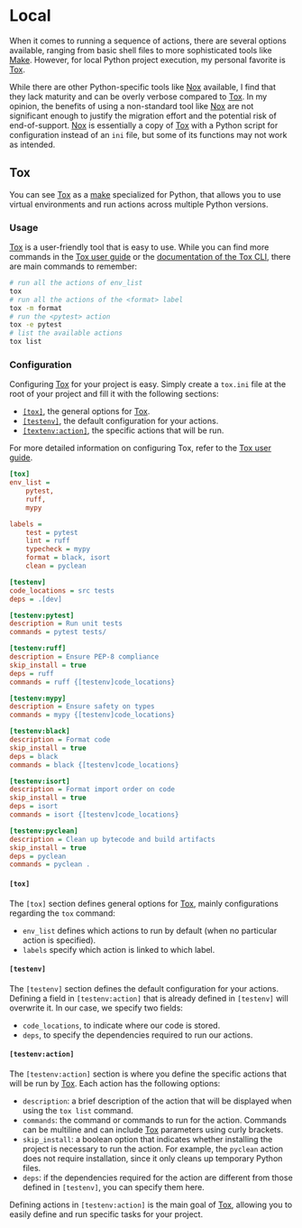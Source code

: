 # Local

When it comes to running a sequence of actions, there are several options available, ranging from basic shell files to more sophisticated tools like [Make](https://www.gnu.org/software/make/manual/make.html).
However, for local Python project execution, my personal favorite is [Tox](https://tox.wiki/).

While there are other Python-specific tools like [Nox](https://nox.thea.codes/en/stable/) available, I find that they lack maturity and can be overly verbose compared to [Tox](https://tox.wiki/).
In my opinion, the benefits of using a non-standard tool like [Nox](https://nox.thea.codes/en/stable/) are not significant enough to justify the migration effort and the potential risk of end-of-support.
[Nox](https://nox.thea.codes/en/stable/) is essentially a copy of [Tox](https://tox.wiki/) with a Python script for configuration instead of an `ini` file, but some of its functions may not work as intended.

## Tox

You can see [Tox](https://tox.wiki/) as a [make](https://www.gnu.org/software/make/manual/make.html) specialized for Python, that allows you to use virtual environments and run actions across multiple Python versions.

### Usage

[Tox](https://tox.wiki/) is a user-friendly tool that is easy to use.
While you can find more commands in the [Tox user guide](https://tox.wiki/en/latest/user_guide.html) or the [documentation of the Tox CLI](https://tox.wiki/en/latest/cli_interface.html), there are main commands to remember:

```sh
# run all the actions of env_list
tox
# run all the actions of the <format> label
tox -m format
# run the <pytest> action
tox -e pytest
# list the available actions
tox list
```

### Configuration

Configuring [Tox](https://tox.wiki/) for your project is easy.
Simply create a `tox.ini` file at the root of your project and fill it with the following sections:

- [`[tox]`](#tox-1), the general options for [Tox](https://tox.wiki/).
- [`[testenv]`](#testenv), the default configuration for your actions.
- [`[textenv:action]`](#testenvaction), the specific actions that will be run.

For more detailed information on configuring Tox, refer to the [Tox user guide](https://tox.wiki/en/latest/user_guide.html).

```ini
[tox]
env_list =
    pytest,
    ruff,
    mypy

labels =
    test = pytest
    lint = ruff
    typecheck = mypy
    format = black, isort
    clean = pyclean

[testenv]
code_locations = src tests
deps = .[dev]

[testenv:pytest]
description = Run unit tests
commands = pytest tests/

[testenv:ruff]
description = Ensure PEP-8 compliance
skip_install = true
deps = ruff
commands = ruff {[testenv]code_locations}

[testenv:mypy]
description = Ensure safety on types
commands = mypy {[testenv]code_locations}

[testenv:black]
description = Format code
skip_install = true
deps = black
commands = black {[testenv]code_locations}

[testenv:isort]
description = Format import order on code
skip_install = true
deps = isort
commands = isort {[testenv]code_locations}

[testenv:pyclean]
description = Clean up bytecode and build artifacts
skip_install = true
deps = pyclean
commands = pyclean .
```

#### `[tox]`

The `[tox]` section defines general options for [Tox](https://tox.wiki/), mainly configurations regarding the `tox` command:

- `env_list` defines which actions to run by default (when no particular action is specified).
- `labels` specify which action is linked to which label.

#### `[testenv]`

The `[testenv]` section defines the default configuration for your actions.
Defining a field in `[testenv:action]` that is already defined in `[testenv]` will overwrite it.
In our case, we specify two fields:

- `code_locations`, to indicate where our code is stored.
- `deps`, to specify the dependencies required to run our actions.

#### `[testenv:action]`

The `[testenv:action]` section is where you define the specific actions that will be run by [Tox](https://tox.wiki/).
Each action has the following options:

- `description`: a brief description of the action that will be displayed when using the `tox list` command.
- `commands`: the command or commands to run for the action. Commands can be multiline and can include [Tox](https://tox.wiki/) parameters using curly brackets.
- `skip_install`: a boolean option that indicates whether installing the project is necessary to run the action. For example, the `pyclean` action does not require installation, since it only cleans up temporary Python files.
- `deps`: if the dependencies required for the action are different from those defined in `[testenv]`, you can specify them here.

Defining actions in `[testenv:action]` is the main goal of [Tox](https://tox.wiki/), allowing you to easily define and run specific tasks for your project.
